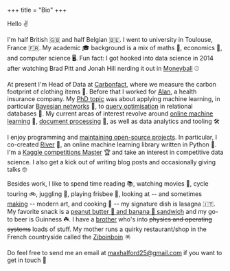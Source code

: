 +++
title = "Bio"
+++

Hello ✌️

I'm half British 🇬🇧 and half Belgian 🇧🇪. I went to university in Toulouse, France 🇫🇷. My academic 🎓 background is a mix of maths 🧮, economics 💸, and computer science 🖥️. Fun fact: I got hooked into data science in 2014 after watching Brad Pitt and Jonah Hill nerding it out in [Moneyball](https://www.imdb.com/title/tt1210166/) ⚾

At present I'm Head of Data at [Carbonfact](https://www.carbonfact.com/), where we measure the carbon footprint of clothing items 🍃. Before that I worked for [Alan](https://alan.com/), a health insurance company. My [PhD topic](/blog/phd-about) was about applying machine learning, in particular [Bayesian networks](https://www.wikiwand.com/en/Bayesian_network) 🦑, to [query optimisation](https://www.wikiwand.com/en/Query_optimization) in relational databases 🤖. My current areas of interest revolve around [online machine learning](https://github.com/online-ml/awesome-online-machine-learning) 🍥, [document processing](https://www.wikiwand.com/en/Document_processing) 🔬, as well as data analytics and tooling 🛠️

I enjoy programming and [maintaining open-source projects](https://github.com/MaxHalford/). In particular, I co-created [River](https://github.com/online-ml/river) 🌊, an online machine learning library written in Python 🐍. I'm a [Kaggle competitions Master](https://www.kaggle.com/maxhalford) 🏆 and take an interest in competitive data science. I also get a kick out of writing blog posts and occasionally giving talks 🤓

Besides work, I like to spend time reading 📚, watching movies 🍿, cycle touring 🚲, juggling 🤹, playing frisbee 🥏, looking at -- and sometimes [making](https://github.com/MaxHalford/procedural-art) -- modern art, and cooking 🍲 -- my signature dish is lasagna 🇮🇹. My favorite snack is a [peanut butter 🥜 and banana 🍌 sandwich](https://www.ethanrosenthal.com/2020/08/25/optimal-peanut-butter-and-banana-sandwiches/) and my go-to beer is Guinness ☘️. I have a [brother](https://0x5.be/) who's into ~~physics and operating systems~~ loads of stuff. My mother runs a quirky restaurant/shop in the French countryside called the [Ziboinboin](https://ziboinboin.com/) 🪅

Do feel free to send me an email at [maxhalford25@gmail.com](mailto:maxhalford25@gmail.com) if you want to get in touch 🤝
